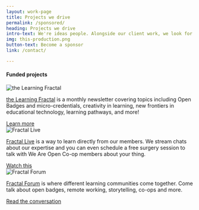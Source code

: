 ```yaml
---
layout: work-page
title: Projects we drive
permalink: /sponsored/
heading: Projects we drive
intro-text: We're ideas people. Alongside our client work, we look for sponsorship and try to help the communities we're involved in with initiatives like...
img: this-production.png
button-text: Become a sponsor
link: /contact/

---
```

<div>
<h4>Funded projects</h4>
</div>
<div class="row">
    <div class="col s12 m7 l4">
      <div class="card">
        <div class="card-logo row center-align">
          <img src="{{ "/" | relative_url }}assets/images/learning-fractal-logo.png" class="responsive-img" alt="the Learning Fractal">
          <!--<span class="card-title">the Learning Fractal</span>-->
        </div>
        <div class="card-content">
          <p><a href="{{ "/" | relative_url }}/newsletter/">the Learning Fractal</a> is a monthly newsletter covering topics including Open Badges and micro-credentials, creativity in learning, new frontiers in educational technology, learning pathways, and more!</p>
        </div>
         <div class="card-action">
          <a href="{{ "/" | relative_url }}/newsletter/">Learn more</a><br/>
        </div>
      </div>
     </div>
     <div class="col s12 m7 l4">
	<div class="card">
        <div class="card-logo row center-align">
          <img src="{{ "/" | relative_url }}assets/images/work/fractal-live.png" class="responsive-img" alt="Fractal Live">
          <!--<span class="card-title">Fractal Live</span>-->
        </div>
        <div class="card-content">
		<p><a href="{{ "/" | relative_url }}/streams/">Fractal Live</a> is a way to learn directly from our members. We stream chats about our expertise and you can even schedule a free surgery session to talk with We Are Open Co-op members about your thing.</p>
        </div>
         <div class="card-action">
          <a href="{{ "/" | relative_url }}/streams/">Watch this</a><br/>
        </div>
      </div>	    
    </div>
    <div class="col s12 m7 l4">
	<div class="card">
        <div class="card-logo row center-align">
          <img src="{{ "/" | relative_url }}assets/images/work/fractal-forum.png" class="responsive-img" alt="Fractal Forum">
          <!--<span class="card-title">Fractal Forum</span>-->
        </div>
        <div class="card-content">
		<p><a href="{{ "/" | relative_url }}/forum/">Fractal Forum</a> is where different learning communities come together. Come talk about open badges, remote working, storytelling, co-ops and more. </p>
        </div>
         <div class="card-action">
          <a href="{{ "/" | relative_url }}/forum/">Read the conversation</a><br/>
        </div>
      </div>	    
    </div>	
</div>